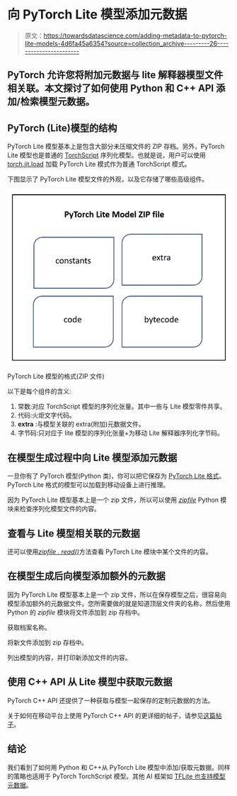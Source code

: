 # 向 PyTorch Lite 模型添加元数据

> 原文：<https://towardsdatascience.com/adding-metadata-to-pytorch-lite-models-4d6fa45a6354?source=collection_archive---------26----------------------->

## PyTorch 允许您将附加元数据与 lite 解释器模型文件相关联。本文探讨了如何使用 Python 和 C++ API 添加/检索模型元数据。

## PyTorch (Lite)模型的结构

PyTorch Lite 模型基本上是包含大部分未压缩文件的 ZIP 存档。另外，PyTorch Lite 模型也是普通的 [TorchScript](https://pytorch.org/docs/stable/jit.html) 序列化模型。也就是说，用户可以使用 [torch.jit.load](https://pytorch.org/docs/stable/generated/torch.jit.load.html) 加载 PyTorch Lite 模式作为普通 TorchScript 模式。

下图显示了 PyTorch Lite 模型文件的外观，以及它存储了哪些高级组件。

![](img/b62f1d0b6402bf164eeaada33c6297d3.png)

PyTorch Lite 模型的格式(ZIP 文件)

以下是每个组件的含义:

1.  常数:对应 TorchScript 模型的序列化张量。其中一些与 Lite 模型零件共享。
2.  代码:火炬文字代码。
3.  **extra** :与模型关联的 extra(附加)元数据文件。
4.  字节码:只对应于 lite 模型的序列化张量+为移动 Lite 解释器序列化字节码。

## 在模型生成过程中向 Lite 模型添加元数据

一旦你有了 PyTorch 模型(Python 类)，你可以把它保存为 [PyTorch Lite 格式](/deep-learning-on-your-phone-pytorch-lite-interpreter-for-mobile-platforms-ae73d0b17eaa)。PyTorch Lite 格式的模型可以加载到移动设备上进行推理。

因为 PyTorch Lite 模型基本上是一个 zip 文件，所以可以使用 [*zipfile*](https://docs.python.org/3/library/zipfile.html) Python 模块来检查序列化模型文件的内容。

## 查看与 Lite 模型相关联的元数据

还可以使用[*zipfile . read()*](https://docs.python.org/3/library/zipfile.html#zipfile.ZipFile.read)方法查看 PyTorch Lite 模块中某个文件的内容。

## 在模型生成后向模型添加额外的元数据

因为 PyTorch Lite 模型基本上是一个 zip 文件，所以在保存模型之后，很容易向模型添加额外的元数据文件。您所需要做的就是知道顶层文件夹的名称，然后使用 Python 的 *zipfile* 模块将文件添加到 zip 存档中。

获取档案名称。

将新文件添加到 zip 存档中。

列出模型的内容，并打印新添加文件的内容。

## 使用 C++ API 从 Lite 模型中获取元数据

PyTorch C++ API 还提供了一种获取与模型一起保存的定制元数据的方法。

关于如何在移动平台上使用 PyTorch C++ API 的更详细的帖子，请参见[这篇帖子](https://www.kdnuggets.com/2021/11/deep-learning-mobile-phone-pytorch-c-api.html)。

## 结论

我们看到了如何用 Python 和 C++从 PyTorch Lite 模型中添加/获取元数据。同样的策略也适用于 PyTorch TorchScript 模型。其他 AI 框架如 [TFLite 也支持模型元数据](https://www.tensorflow.org/lite/convert/metadata)。